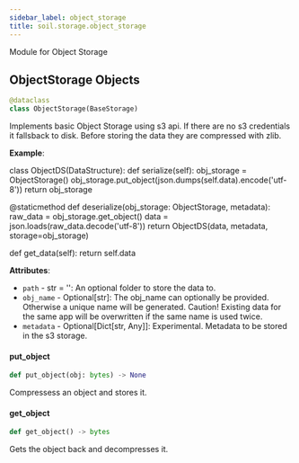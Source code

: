```yaml
---
sidebar_label: object_storage
title: soil.storage.object_storage
---
```


Module for Object Storage

## ObjectStorage Objects

```python
@dataclass
class ObjectStorage(BaseStorage)
```

Implements basic Object Storage using s3 api. If there are no s3 credentials
it fallsback to disk. Before storing the data they are compressed with zlib.

**Example**:

  class ObjectDS(DataStructure):
  def serialize(self):
  obj_storage = ObjectStorage()
  obj_storage.put_object(json.dumps(self.data).encode(&#x27;utf-8&#x27;))
  return obj_storage
  
  @staticmethod
  def deserialize(obj_storage: ObjectStorage, metadata):
  raw_data = obj_storage.get_object()
  data = json.loads(raw_data.decode(&#x27;utf-8&#x27;))
  return ObjectDS(data, metadata, storage=obj_storage)
  
  def get_data(self):
  return self.data
  

**Attributes**:

- `path` - str = &#x27;&#x27;: An optional folder to store the data to.
- `obj_name` - Optional[str]: The obj_name can optionally be provided. Otherwise
  a unique name will be generated. Caution! Existing data for the same app will be overwritten
  if the same name is used twice.
- `metadata` - Optional[Dict[str, Any]]: Experimental. Metadata to be stored in the s3 storage.

#### put\_object

```python
def put_object(obj: bytes) -> None
```

Compressess an object and stores it.

#### get\_object

```python
def get_object() -> bytes
```

Gets the object back and decompresses it.

